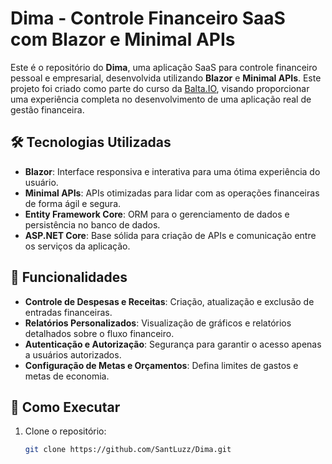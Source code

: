 # Dima - Controle Financeiro SaaS com Blazor e Minimal APIs

Este é o repositório do **Dima**, uma aplicação SaaS para controle financeiro pessoal e empresarial, desenvolvida utilizando **Blazor** e **Minimal APIs**. Este projeto foi criado como parte do curso da [Balta.IO](https://balta.io), visando proporcionar uma experiência completa no desenvolvimento de uma aplicação real de gestão financeira.

## 🛠️ Tecnologias Utilizadas

- **Blazor**: Interface responsiva e interativa para uma ótima experiência do usuário.
- **Minimal APIs**: APIs otimizadas para lidar com as operações financeiras de forma ágil e segura.
- **Entity Framework Core**: ORM para o gerenciamento de dados e persistência no banco de dados.
- **ASP.NET Core**: Base sólida para criação de APIs e comunicação entre os serviços da aplicação.

## 📂 Funcionalidades

- **Controle de Despesas e Receitas**: Criação, atualização e exclusão de entradas financeiras.
- **Relatórios Personalizados**: Visualização de gráficos e relatórios detalhados sobre o fluxo financeiro.
- **Autenticação e Autorização**: Segurança para garantir o acesso apenas a usuários autorizados.
- **Configuração de Metas e Orçamentos**: Defina limites de gastos e metas de economia.

## 🚀 Como Executar

1. Clone o repositório:
   ```bash
   git clone https://github.com/SantLuzz/Dima.git
